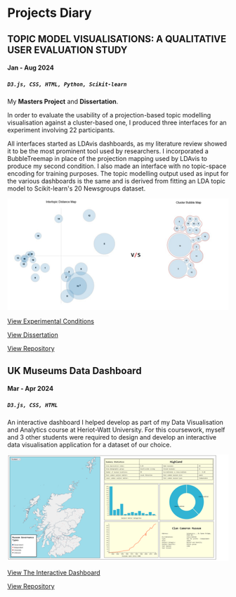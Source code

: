 # Projects Diary

<!--- LOG TEMPLATE
## [PROJECT TITLE]
#### [MONTH - MONTH] (Jan - Feb) [YEAR] (2024) 
##### [TECHNOLOGIES, LANGUAGES, LIBRARIES] (`D3.js, CSS, HTML`)
[SHORT DESCRIPTION]
(An interactive dashboard I helped develop as part of my Data Visualisation and Analytics course at Heriot-Watt University. For this coursework, myself and 3 other students were required to design and develop an interactive data visualisation application for a dataset of our choice.)

[IMG LINK]()
[PRODUCT LINK]()
[REPO LINK]()
--->

## TOPIC MODEL VISUALISATIONS: A QUALITATIVE USER EVALUATION STUDY
#### Jan - Aug 2024
##### `D3.js, CSS, HTML, Python, Scikit-learn`
My **Masters Project** and **Dissertation**.

In order to evaluate the usability of a projection-based topic modelling visualisation against a cluster-based one, I produced three interfaces for an experiment involving 22 participants.

All interfaces started as LDAvis dashboards, as my literature review showed it to be the most prominent tool used by researchers. I incorporated a BubbleTreemap in place of the projection mapping used by LDAvis to produce my second condition. I also made an interface with no topic-space encoding for training purposes. The topic modelling output used as input for the various dashboards is the same and is derived from fitting an LDA topic model to Scikit-learn's 20 Newsgroups dataset.

![Demo Screenshot](https://raw.githubusercontent.com/verbal-ale/ldavis-vs-bubblemap/master/src/demo_screenshot.jpg)

[View Experimental Conditions](https://verbal-ale.github.io/ldavis-vs-bubblemap/)

[View Dissertation](https://github.com/verbal-ale/ldavis-vs-bubblemap/tree/master/doc/topic_modelling_vis_comparison_a_varbanov_dissertation.pdf)

[View Repository](https://github.com/verbal-ale/ldavis-vs-bubblemap/)


## UK Museums Data Dashboard
#### Mar - Apr 2024 
##### `D3.js, CSS, HTML`
An interactive dashboard I helped develop as part of my Data Visualisation and Analytics course at Heriot-Watt University. For this coursework, myself and 3 other students were required to design and develop an interactive data visualisation application for a dataset of our choice.

![Dashboard Overview](https://raw.githubusercontent.com/verbal-ale/uk-museums-dashboard/main/media/dashboard_overview.png)

[View The Interactive Dashboard](https://verbal-ale.github.io/uk-museums-dashboard/)

[View Repository](https://github.com/verbal-ale/uk-museums-dashboard)

<!--- 
## Realistic 3D Composition of a Refurbished House

My parents have this house in the country side, an hour and a half drive from where they live now. They want to refurbish it completely (it's a very old house) and eventually move there when they both retire. As I ahd Architectual 3D Design in university I decided to create a 3D model of the future building. I had my dad draw a couple of rough blueprints and put in the measurements of the house. From there me and my parents would have skype sessions now and again so they can have their input on what ot be done and give opinion on what has been done so far. 

### 26.02.2018
Completed building with tiled roof, some PVC windows

![1st Floor Layout](https://github.com/verbal-ale/villa-project/blob/master/1st%20Floor%20Layout%20Qucik%20Render.jpg?raw=true) 
![2nd Floor Layout](https://github.com/verbal-ale/villa-project/blob/master/2nd%20Floor%20Layout%20Qucik%20Render.jpg?raw=true) 
![Exterior](https://github.com/verbal-ale/villa-project/blob/master/Exterior%20Qucik%20Render.jpg?raw=true) 
![Windows](https://github.com/verbal-ale/villa-project/blob/master/Windows.jpg?raw=true) 
--->
